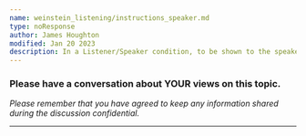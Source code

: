 ```yaml
---
name: weinstein_listening/instructions_speaker.md
type: noResponse
author: James Houghton
modified: Jan 20 2023
description: In a Listener/Speaker condition, to be shown to the speaker during discussion
---
```


### Please have a conversation about YOUR views on this topic.

_Please remember that you have agreed to keep any information shared during the discussion confidential._

---
